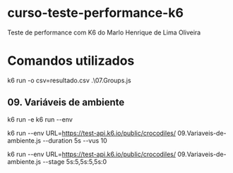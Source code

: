 # curso-teste-performance-k6
Teste de performance com K6 do Marlo Henrique de Lima Oliveira

# Comandos utilizados

k6 run -o csv=resultado.csv .\07.Groups.js

## 09. Variáveis de ambiente
k6 run -e
k6 run --env

 k6 run --env URL=https://test-api.k6.io/public/crocodiles/ 09.Variaveis-de-ambiente.js --duration 5s --vus 10

k6 run --env URL=https://test-api.k6.io/public/crocodiles/ 09.Variaveis-de-ambiente.js --stage 5s:5,5s:5,5s:0
